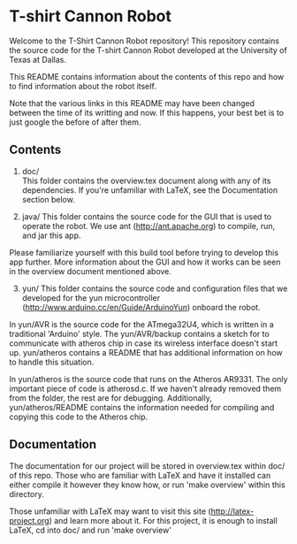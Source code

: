 T-shirt Cannon Robot
=============

Welcome to the T-Shirt Cannon Robot repository! This repository contains the
source code for the T-shirt Cannon Robot developed at the University of Texas
at Dallas.

This README contains information about the contents of this repo and how to
find information about the robot itself.

Note that the various links in this README may have been changed between the
time of its writting and now. If this happens, your best bet is to just google
the before of after them.

Contents
-------------
1. doc/  
This folder contains the overview.tex document along with any of its
dependencies. If you're unfamiliar with LaTeX, see the Documentation section
below.

2. java/
This folder contains the source code for the GUI that is used to
operate the robot. We use ant (http://ant.apache.org) to compile, run, and
jar this app.

Please familiarize yourself with this build tool before trying to
develop this app further. More information about the GUI and how it works can
be seen in the overview document mentioned above.

3. yun/
This folder contains the source code and configuration files that we
developed for the yun microcontroller (http://www.arduino.cc/en/Guide/ArduinoYun)
onboard the robot.

In yun/AVR is the source code for the ATmega32U4, which is written in a
traditional 'Arduino' style. The yun/AVR/backup contains a sketch for to
communicate with atheros chip in case its wireless interface doesn't start up.
yun/atheros contains a README that has additional information on how to handle
this situation.

In yun/atheros is the source code that runs on the Atheros AR9331. The only
important piece of code is atherosd.c. If we haven't already removed them from
the folder, the rest are for debugging. Additionally, yun/atheros/README
contains the information needed for compiling and copying this code to the
Atheros chip.

Documentation
-------------
The documentation for our project will be stored in overview.tex within doc/ of
this repo. Those who are familiar with LaTeX and have it installed can either
compile it however they know how, or run 'make overview' within this directory.

Those unfamiliar with LaTeX may want to visit this site (http://latex-project.org)
and learn more about it. For this project, it is enough to install LaTeX, cd
into doc/ and run 'make overview'
